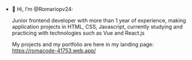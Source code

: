 - 👋 Hi, I’m @Romariopv24:

  Junior frontend developer with more than 1 year of experience, making application projects in HTML, CSS, Javascript, currently studying and practicing with technologies such as Vue and React.js
  
  My projects and my portfolio are here in my landing page:
  https://romacode-41753.web.app/
  

<!--
Romariopv24/Romariopv24 is a ✨ special ✨ repository because its `README.md` (this file) appears on your GitHub profile.
You can click the Preview link to take a look at your changes.
--->
